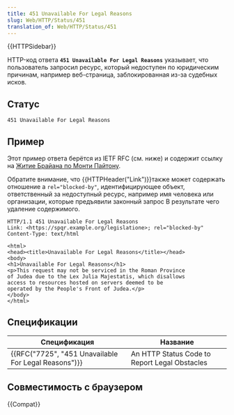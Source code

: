 ```yaml
---
title: 451 Unavailable For Legal Reasons
slug: Web/HTTP/Status/451
translation_of: Web/HTTP/Status/451
---
```

{{HTTPSidebar}}

HTTP-код ответа **`451 Unavailable For Legal Reasons`** указывает, что пользователь запросил ресурс, который недоступен по юридическим причинам, например веб-страница, заблокированная из-за судебных исков.

## Статус

```
451 Unavailable For Legal Reasons
```

## Пример

Этот пример ответа берётся из IETF RFC (см. ниже) и содержит ссылку на [Житие Брайана по Монти Пайтону](https://ru.wikipedia.org/wiki/%D0%96%D0%B8%D1%82%D0%B8%D0%B5_%D0%91%D1%80%D0%B0%D0%B9%D0%B0%D0%BD%D0%B0_%D0%BF%D0%BE_%D0%9C%D0%BE%D0%BD%D1%82%D0%B8_%D0%9F%D0%B0%D0%B9%D1%82%D0%BE%D0%BD%D1%83).

Обратите внимание, что {{HTTPHeader("Link")}}также может содержать отношение a `rel="blocked-by"`, идентифицирующее объект, ответственный за недоступный ресурс, например имя человека или организации, которые предъявили законный запрос В результате чего удаление содержимого.

```
HTTP/1.1 451 Unavailable For Legal Reasons
Link: <https://spqr.example.org/legislatione>; rel="blocked-by"
Content-Type: text/html

<html>
<head><title>Unavailable For Legal Reasons</title></head>
<body>
<h1>Unavailable For Legal Reasons</h1>
<p>This request may not be serviced in the Roman Province
of Judea due to the Lex Julia Majestatis, which disallows
access to resources hosted on servers deemed to be
operated by the People's Front of Judea.</p>
</body>
</html>
```

## Спецификации

| Спецификация                                                         | Название                                      |
| -------------------------------------------------------------------- | --------------------------------------------- |
| {{RFC("7725", "451 Unavailable For Legal Reasons")}} | An HTTP Status Code to Report Legal Obstacles |

## Совместимость с браузером

{{Compat}}

